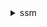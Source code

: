 <details><summary>ssm</summary><blockquote>

- **<details><summary>add-tags-to-resource</summary><blockquote>**

  * --resource-type
  * --resource-id
  * --tags
  * --cli-input-json
  * --cli-input-yaml
  * --generate-cli-skeleton


- **<details><summary>associate-ops-item-related-item</summary><blockquote>**

  * --ops-item-id
  * --association-type
  * --resource-type
  * --resource-uri
  * --cli-input-json
  * --cli-input-yaml
  * --generate-cli-skeleton


- **<details><summary>cancel-command</summary><blockquote>**

  * --command-id
  * --instance-ids
  * --cli-input-json
  * --cli-input-yaml
  * --generate-cli-skeleton


- **<details><summary>cancel-maintenance-window-execution</summary><blockquote>**

  * --window-execution-id
  * --cli-input-json
  * --cli-input-yaml
  * --generate-cli-skeleton


- **<details><summary>create-activation</summary><blockquote>**

  * --description
  * --default-instance-name
  * --iam-role
  * --registration-limit
  * --expiration-date
  * --tags
  * --cli-input-json
  * --cli-input-yaml
  * --generate-cli-skeleton


- **<details><summary>create-association</summary><blockquote>**

  * --name
  * --document-version
  * --instance-id
  * --parameters
  * --targets
  * --schedule-expression
  * --output-location
  * --association-name
  * --automation-target-parameter-name
  * --max-errors
  * --max-concurrency
  * --compliance-severity
  * --sync-compliance
  * --apply-only-at-cron-interval
  * --no-apply-only-at-cron-interval
  * --calendar-names
  * --target-locations
  * --cli-input-json
  * --cli-input-yaml
  * --generate-cli-skeleton


- **<details><summary>create-association-batch</summary><blockquote>**

  * --entries
  * --cli-input-json
  * --cli-input-yaml
  * --generate-cli-skeleton


- **<details><summary>create-document</summary><blockquote>**

  * --content
  * --requires
  * --attachments
  * --name
  * --display-name
  * --version-name
  * --document-type
  * --document-format
  * --target-type
  * --tags
  * --cli-input-json
  * --cli-input-yaml
  * --generate-cli-skeleton


- **<details><summary>create-maintenance-window</summary><blockquote>**

  * --name
  * --description
  * --start-date
  * --end-date
  * --schedule
  * --schedule-timezone
  * --schedule-offset
  * --duration
  * --cutoff
  * --allow-unassociated-targets
  * --no-allow-unassociated-targets
  * --client-token
  * --tags
  * --cli-input-json
  * --cli-input-yaml
  * --generate-cli-skeleton


- **<details><summary>create-ops-item</summary><blockquote>**

  * --description
  * --ops-item-type
  * --operational-data
  * --notifications
  * --priority
  * --related-ops-items
  * --source
  * --title
  * --tags
  * --category
  * --severity
  * --actual-start-time
  * --actual-end-time
  * --planned-start-time
  * --planned-end-time
  * --cli-input-json
  * --cli-input-yaml
  * --generate-cli-skeleton


- **<details><summary>create-ops-metadata</summary><blockquote>**

  * --resource-id
  * --metadata
  * --tags
  * --cli-input-json
  * --cli-input-yaml
  * --generate-cli-skeleton


- **<details><summary>create-patch-baseline</summary><blockquote>**

  * --operating-system
  * --name
  * --global-filters
  * --approval-rules
  * --approved-patches
  * --approved-patches-compliance-level
  * --approved-patches-enable-non-security
  * --no-approved-patches-enable-non-security
  * --rejected-patches
  * --rejected-patches-action
  * --description
  * --sources
  * --client-token
  * --tags
  * --cli-input-json
  * --cli-input-yaml
  * --generate-cli-skeleton


- **<details><summary>create-resource-data-sync</summary><blockquote>**

  * --sync-name
  * --s3-destination
  * --sync-type
  * --sync-source
  * --cli-input-json
  * --cli-input-yaml
  * --generate-cli-skeleton


- **<details><summary>delete-activation</summary><blockquote>**

  * --activation-id
  * --cli-input-json
  * --cli-input-yaml
  * --generate-cli-skeleton


- **<details><summary>delete-association</summary><blockquote>**

  * --name
  * --instance-id
  * --association-id
  * --cli-input-json
  * --cli-input-yaml
  * --generate-cli-skeleton


- **<details><summary>delete-document</summary><blockquote>**

  * --name
  * --document-version
  * --version-name
  * --force
  * --no-force
  * --cli-input-json
  * --cli-input-yaml
  * --generate-cli-skeleton


- **<details><summary>delete-inventory</summary><blockquote>**

  * --type-name
  * --schema-delete-option
  * --dry-run
  * --no-dry-run
  * --client-token
  * --cli-input-json
  * --cli-input-yaml
  * --generate-cli-skeleton


- **<details><summary>delete-maintenance-window</summary><blockquote>**

  * --window-id
  * --cli-input-json
  * --cli-input-yaml
  * --generate-cli-skeleton


- **<details><summary>delete-ops-metadata</summary><blockquote>**

  * --ops-metadata-arn
  * --cli-input-json
  * --cli-input-yaml
  * --generate-cli-skeleton


- **<details><summary>delete-parameter</summary><blockquote>**

  * --name
  * --cli-input-json
  * --cli-input-yaml
  * --generate-cli-skeleton


- **<details><summary>delete-parameters</summary><blockquote>**

  * --names
  * --cli-input-json
  * --cli-input-yaml
  * --generate-cli-skeleton


- **<details><summary>delete-patch-baseline</summary><blockquote>**

  * --baseline-id
  * --cli-input-json
  * --cli-input-yaml
  * --generate-cli-skeleton


- **<details><summary>delete-resource-data-sync</summary><blockquote>**

  * --sync-name
  * --sync-type
  * --cli-input-json
  * --cli-input-yaml
  * --generate-cli-skeleton


- **<details><summary>deregister-managed-instance</summary><blockquote>**

  * --instance-id
  * --cli-input-json
  * --cli-input-yaml
  * --generate-cli-skeleton


- **<details><summary>deregister-patch-baseline-for-patch-group</summary><blockquote>**

  * --baseline-id
  * --patch-group
  * --cli-input-json
  * --cli-input-yaml
  * --generate-cli-skeleton


- **<details><summary>deregister-target-from-maintenance-window</summary><blockquote>**

  * --window-id
  * --window-target-id
  * --safe
  * --no-safe
  * --cli-input-json
  * --cli-input-yaml
  * --generate-cli-skeleton


- **<details><summary>deregister-task-from-maintenance-window</summary><blockquote>**

  * --window-id
  * --window-task-id
  * --cli-input-json
  * --cli-input-yaml
  * --generate-cli-skeleton


- **<details><summary>describe-activations</summary><blockquote>**

  * --filters
  * --cli-input-json
  * --cli-input-yaml
  * --starting-token
  * --page-size
  * --max-items
  * --generate-cli-skeleton


- **<details><summary>describe-association</summary><blockquote>**

  * --name
  * --instance-id
  * --association-id
  * --association-version
  * --cli-input-json
  * --cli-input-yaml
  * --generate-cli-skeleton


- **<details><summary>describe-association-executions</summary><blockquote>**

  * --association-id
  * --filters
  * --cli-input-json
  * --cli-input-yaml
  * --starting-token
  * --page-size
  * --max-items
  * --generate-cli-skeleton


- **<details><summary>describe-association-execution-targets</summary><blockquote>**

  * --association-id
  * --execution-id
  * --filters
  * --cli-input-json
  * --cli-input-yaml
  * --starting-token
  * --page-size
  * --max-items
  * --generate-cli-skeleton


- **<details><summary>describe-automation-executions</summary><blockquote>**

  * --filters
  * --cli-input-json
  * --cli-input-yaml
  * --starting-token
  * --page-size
  * --max-items
  * --generate-cli-skeleton


- **<details><summary>describe-automation-step-executions</summary><blockquote>**

  * --automation-execution-id
  * --filters
  * --reverse-order
  * --no-reverse-order
  * --cli-input-json
  * --cli-input-yaml
  * --starting-token
  * --page-size
  * --max-items
  * --generate-cli-skeleton


- **<details><summary>describe-available-patches</summary><blockquote>**

  * --filters
  * --cli-input-json
  * --cli-input-yaml
  * --starting-token
  * --page-size
  * --max-items
  * --generate-cli-skeleton


- **<details><summary>describe-document</summary><blockquote>**

  * --name
  * --document-version
  * --version-name
  * --cli-input-json
  * --cli-input-yaml
  * --generate-cli-skeleton


- **<details><summary>describe-document-permission</summary><blockquote>**

  * --name
  * --permission-type
  * --max-results
  * --next-token
  * --cli-input-json
  * --cli-input-yaml
  * --generate-cli-skeleton


- **<details><summary>describe-effective-instance-associations</summary><blockquote>**

  * --instance-id
  * --cli-input-json
  * --cli-input-yaml
  * --starting-token
  * --page-size
  * --max-items
  * --generate-cli-skeleton


- **<details><summary>describe-effective-patches-for-patch-baseline</summary><blockquote>**

  * --baseline-id
  * --cli-input-json
  * --cli-input-yaml
  * --starting-token
  * --page-size
  * --max-items
  * --generate-cli-skeleton


- **<details><summary>describe-instance-associations-status</summary><blockquote>**

  * --instance-id
  * --cli-input-json
  * --cli-input-yaml
  * --starting-token
  * --page-size
  * --max-items
  * --generate-cli-skeleton


- **<details><summary>describe-instance-information</summary><blockquote>**

  * --instance-information-filter-list
  * --filters
  * --cli-input-json
  * --cli-input-yaml
  * --starting-token
  * --page-size
  * --max-items
  * --generate-cli-skeleton


- **<details><summary>describe-instance-patches</summary><blockquote>**

  * --instance-id
  * --filters
  * --cli-input-json
  * --cli-input-yaml
  * --starting-token
  * --page-size
  * --max-items
  * --generate-cli-skeleton


- **<details><summary>describe-instance-patch-states</summary><blockquote>**

  * --instance-ids
  * --cli-input-json
  * --cli-input-yaml
  * --starting-token
  * --page-size
  * --max-items
  * --generate-cli-skeleton


- **<details><summary>describe-instance-patch-states-for-patch-group</summary><blockquote>**

  * --patch-group
  * --filters
  * --cli-input-json
  * --cli-input-yaml
  * --starting-token
  * --page-size
  * --max-items
  * --generate-cli-skeleton


- **<details><summary>describe-inventory-deletions</summary><blockquote>**

  * --deletion-id
  * --cli-input-json
  * --cli-input-yaml
  * --starting-token
  * --page-size
  * --max-items
  * --generate-cli-skeleton


- **<details><summary>describe-maintenance-window-executions</summary><blockquote>**

  * --window-id
  * --filters
  * --cli-input-json
  * --cli-input-yaml
  * --starting-token
  * --page-size
  * --max-items
  * --generate-cli-skeleton


- **<details><summary>describe-maintenance-window-execution-task-invocations</summary><blockquote>**

  * --window-execution-id
  * --task-id
  * --filters
  * --cli-input-json
  * --cli-input-yaml
  * --starting-token
  * --page-size
  * --max-items
  * --generate-cli-skeleton


- **<details><summary>describe-maintenance-window-execution-tasks</summary><blockquote>**

  * --window-execution-id
  * --filters
  * --cli-input-json
  * --cli-input-yaml
  * --starting-token
  * --page-size
  * --max-items
  * --generate-cli-skeleton


- **<details><summary>describe-maintenance-windows</summary><blockquote>**

  * --filters
  * --cli-input-json
  * --cli-input-yaml
  * --starting-token
  * --page-size
  * --max-items
  * --generate-cli-skeleton


- **<details><summary>describe-maintenance-window-schedule</summary><blockquote>**

  * --window-id
  * --targets
  * --resource-type
  * --filters
  * --cli-input-json
  * --cli-input-yaml
  * --starting-token
  * --page-size
  * --max-items
  * --generate-cli-skeleton


- **<details><summary>describe-maintenance-windows-for-target</summary><blockquote>**

  * --targets
  * --resource-type
  * --cli-input-json
  * --cli-input-yaml
  * --starting-token
  * --page-size
  * --max-items
  * --generate-cli-skeleton


- **<details><summary>describe-maintenance-window-targets</summary><blockquote>**

  * --window-id
  * --filters
  * --cli-input-json
  * --cli-input-yaml
  * --starting-token
  * --page-size
  * --max-items
  * --generate-cli-skeleton


- **<details><summary>describe-maintenance-window-tasks</summary><blockquote>**

  * --window-id
  * --filters
  * --cli-input-json
  * --cli-input-yaml
  * --starting-token
  * --page-size
  * --max-items
  * --generate-cli-skeleton


- **<details><summary>describe-ops-items</summary><blockquote>**

  * --ops-item-filters
  * --cli-input-json
  * --cli-input-yaml
  * --starting-token
  * --page-size
  * --max-items
  * --generate-cli-skeleton


- **<details><summary>describe-parameters</summary><blockquote>**

  * --filters
  * --parameter-filters
  * --cli-input-json
  * --cli-input-yaml
  * --starting-token
  * --page-size
  * --max-items
  * --generate-cli-skeleton


- **<details><summary>describe-patch-baselines</summary><blockquote>**

  * --filters
  * --cli-input-json
  * --cli-input-yaml
  * --starting-token
  * --page-size
  * --max-items
  * --generate-cli-skeleton


- **<details><summary>describe-patch-groups</summary><blockquote>**

  * --filters
  * --cli-input-json
  * --cli-input-yaml
  * --starting-token
  * --page-size
  * --max-items
  * --generate-cli-skeleton


- **<details><summary>describe-patch-group-state</summary><blockquote>**

  * --patch-group
  * --cli-input-json
  * --cli-input-yaml
  * --generate-cli-skeleton


- **<details><summary>describe-patch-properties</summary><blockquote>**

  * --operating-system
  * --property
  * --patch-set
  * --cli-input-json
  * --cli-input-yaml
  * --starting-token
  * --page-size
  * --max-items
  * --generate-cli-skeleton


- **<details><summary>describe-sessions</summary><blockquote>**

  * --state
  * --filters
  * --cli-input-json
  * --cli-input-yaml
  * --starting-token
  * --page-size
  * --max-items
  * --generate-cli-skeleton


- **<details><summary>disassociate-ops-item-related-item</summary><blockquote>**

  * --ops-item-id
  * --association-id
  * --cli-input-json
  * --cli-input-yaml
  * --generate-cli-skeleton


- **<details><summary>get-automation-execution</summary><blockquote>**

  * --automation-execution-id
  * --cli-input-json
  * --cli-input-yaml
  * --generate-cli-skeleton


- **<details><summary>get-calendar-state</summary><blockquote>**

  * --calendar-names
  * --at-time
  * --cli-input-json
  * --cli-input-yaml
  * --generate-cli-skeleton


- **<details><summary>get-command-invocation</summary><blockquote>**

  * --command-id
  * --instance-id
  * --plugin-name
  * --cli-input-json
  * --cli-input-yaml
  * --generate-cli-skeleton


- **<details><summary>get-connection-status</summary><blockquote>**

  * --target
  * --cli-input-json
  * --cli-input-yaml
  * --generate-cli-skeleton


- **<details><summary>get-default-patch-baseline</summary><blockquote>**

  * --operating-system
  * --cli-input-json
  * --cli-input-yaml
  * --generate-cli-skeleton


- **<details><summary>get-deployable-patch-snapshot-for-instance</summary><blockquote>**

  * --instance-id
  * --snapshot-id
  * --baseline-override
  * --cli-input-json
  * --cli-input-yaml
  * --generate-cli-skeleton


- **<details><summary>get-document</summary><blockquote>**

  * --name
  * --version-name
  * --document-version
  * --document-format
  * --cli-input-json
  * --cli-input-yaml
  * --generate-cli-skeleton


- **<details><summary>get-inventory</summary><blockquote>**

  * --filters
  * --aggregators
  * --result-attributes
  * --cli-input-json
  * --cli-input-yaml
  * --starting-token
  * --page-size
  * --max-items
  * --generate-cli-skeleton


- **<details><summary>get-inventory-schema</summary><blockquote>**

  * --type-name
  * --aggregator
  * --no-aggregator
  * --sub-type
  * --no-sub-type
  * --cli-input-json
  * --cli-input-yaml
  * --starting-token
  * --page-size
  * --max-items
  * --generate-cli-skeleton


- **<details><summary>get-maintenance-window</summary><blockquote>**

  * --window-id
  * --cli-input-json
  * --cli-input-yaml
  * --generate-cli-skeleton


- **<details><summary>get-maintenance-window-execution</summary><blockquote>**

  * --window-execution-id
  * --cli-input-json
  * --cli-input-yaml
  * --generate-cli-skeleton


- **<details><summary>get-maintenance-window-execution-task</summary><blockquote>**

  * --window-execution-id
  * --task-id
  * --cli-input-json
  * --cli-input-yaml
  * --generate-cli-skeleton


- **<details><summary>get-maintenance-window-execution-task-invocation</summary><blockquote>**

  * --window-execution-id
  * --task-id
  * --invocation-id
  * --cli-input-json
  * --cli-input-yaml
  * --generate-cli-skeleton


- **<details><summary>get-maintenance-window-task</summary><blockquote>**

  * --window-id
  * --window-task-id
  * --cli-input-json
  * --cli-input-yaml
  * --generate-cli-skeleton


- **<details><summary>get-ops-item</summary><blockquote>**

  * --ops-item-id
  * --cli-input-json
  * --cli-input-yaml
  * --generate-cli-skeleton


- **<details><summary>get-ops-metadata</summary><blockquote>**

  * --ops-metadata-arn
  * --max-results
  * --next-token
  * --cli-input-json
  * --cli-input-yaml
  * --generate-cli-skeleton


- **<details><summary>get-ops-summary</summary><blockquote>**

  * --sync-name
  * --filters
  * --aggregators
  * --result-attributes
  * --cli-input-json
  * --cli-input-yaml
  * --starting-token
  * --page-size
  * --max-items
  * --generate-cli-skeleton


- **<details><summary>get-parameter</summary><blockquote>**

  * --name
  * --with-decryption
  * --no-with-decryption
  * --cli-input-json
  * --cli-input-yaml
  * --generate-cli-skeleton


- **<details><summary>get-parameter-history</summary><blockquote>**

  * --name
  * --with-decryption
  * --no-with-decryption
  * --cli-input-json
  * --cli-input-yaml
  * --starting-token
  * --page-size
  * --max-items
  * --generate-cli-skeleton


- **<details><summary>get-parameters</summary><blockquote>**

  * --names
  * --with-decryption
  * --no-with-decryption
  * --cli-input-json
  * --cli-input-yaml
  * --generate-cli-skeleton


- **<details><summary>get-parameters-by-path</summary><blockquote>**

  * --path
  * --recursive
  * --no-recursive
  * --parameter-filters
  * --with-decryption
  * --no-with-decryption
  * --cli-input-json
  * --cli-input-yaml
  * --starting-token
  * --page-size
  * --max-items
  * --generate-cli-skeleton


- **<details><summary>get-patch-baseline</summary><blockquote>**

  * --baseline-id
  * --cli-input-json
  * --cli-input-yaml
  * --generate-cli-skeleton


- **<details><summary>get-patch-baseline-for-patch-group</summary><blockquote>**

  * --patch-group
  * --operating-system
  * --cli-input-json
  * --cli-input-yaml
  * --generate-cli-skeleton


- **<details><summary>get-service-setting</summary><blockquote>**

  * --setting-id
  * --cli-input-json
  * --cli-input-yaml
  * --generate-cli-skeleton


- **<details><summary>help</summary><blockquote>**

  * 


- **<details><summary>label-parameter-version</summary><blockquote>**

  * --name
  * --parameter-version
  * --labels
  * --cli-input-json
  * --cli-input-yaml
  * --generate-cli-skeleton


- **<details><summary>list-associations</summary><blockquote>**

  * --association-filter-list
  * --cli-input-json
  * --cli-input-yaml
  * --starting-token
  * --page-size
  * --max-items
  * --generate-cli-skeleton


- **<details><summary>list-association-versions</summary><blockquote>**

  * --association-id
  * --cli-input-json
  * --cli-input-yaml
  * --starting-token
  * --page-size
  * --max-items
  * --generate-cli-skeleton


- **<details><summary>list-command-invocations</summary><blockquote>**

  * --command-id
  * --instance-id
  * --filters
  * --details
  * --no-details
  * --cli-input-json
  * --cli-input-yaml
  * --starting-token
  * --page-size
  * --max-items
  * --generate-cli-skeleton


- **<details><summary>list-commands</summary><blockquote>**

  * --command-id
  * --instance-id
  * --filters
  * --cli-input-json
  * --cli-input-yaml
  * --starting-token
  * --page-size
  * --max-items
  * --generate-cli-skeleton


- **<details><summary>list-compliance-items</summary><blockquote>**

  * --filters
  * --resource-ids
  * --resource-types
  * --cli-input-json
  * --cli-input-yaml
  * --starting-token
  * --page-size
  * --max-items
  * --generate-cli-skeleton


- **<details><summary>list-compliance-summaries</summary><blockquote>**

  * --filters
  * --cli-input-json
  * --cli-input-yaml
  * --starting-token
  * --page-size
  * --max-items
  * --generate-cli-skeleton


- **<details><summary>list-document-metadata-history</summary><blockquote>**

  * --name
  * --document-version
  * --metadata
  * --next-token
  * --max-results
  * --cli-input-json
  * --cli-input-yaml
  * --generate-cli-skeleton


- **<details><summary>list-documents</summary><blockquote>**

  * --document-filter-list
  * --filters
  * --cli-input-json
  * --cli-input-yaml
  * --starting-token
  * --page-size
  * --max-items
  * --generate-cli-skeleton


- **<details><summary>list-document-versions</summary><blockquote>**

  * --name
  * --cli-input-json
  * --cli-input-yaml
  * --starting-token
  * --page-size
  * --max-items
  * --generate-cli-skeleton


- **<details><summary>list-inventory-entries</summary><blockquote>**

  * --instance-id
  * --type-name
  * --filters
  * --next-token
  * --max-results
  * --cli-input-json
  * --cli-input-yaml
  * --generate-cli-skeleton


- **<details><summary>list-ops-item-events</summary><blockquote>**

  * --filters
  * --cli-input-json
  * --cli-input-yaml
  * --starting-token
  * --page-size
  * --max-items
  * --generate-cli-skeleton


- **<details><summary>list-ops-item-related-items</summary><blockquote>**

  * --ops-item-id
  * --filters
  * --cli-input-json
  * --cli-input-yaml
  * --starting-token
  * --page-size
  * --max-items
  * --generate-cli-skeleton


- **<details><summary>list-ops-metadata</summary><blockquote>**

  * --filters
  * --cli-input-json
  * --cli-input-yaml
  * --starting-token
  * --page-size
  * --max-items
  * --generate-cli-skeleton


- **<details><summary>list-resource-compliance-summaries</summary><blockquote>**

  * --filters
  * --cli-input-json
  * --cli-input-yaml
  * --starting-token
  * --page-size
  * --max-items
  * --generate-cli-skeleton


- **<details><summary>list-resource-data-sync</summary><blockquote>**

  * --sync-type
  * --cli-input-json
  * --cli-input-yaml
  * --starting-token
  * --page-size
  * --max-items
  * --generate-cli-skeleton


- **<details><summary>list-tags-for-resource</summary><blockquote>**

  * --resource-type
  * --resource-id
  * --cli-input-json
  * --cli-input-yaml
  * --generate-cli-skeleton


- **<details><summary>modify-document-permission</summary><blockquote>**

  * --name
  * --permission-type
  * --account-ids-to-add
  * --account-ids-to-remove
  * --shared-document-version
  * --cli-input-json
  * --cli-input-yaml
  * --generate-cli-skeleton


- **<details><summary>put-compliance-items</summary><blockquote>**

  * --resource-id
  * --resource-type
  * --compliance-type
  * --execution-summary
  * --items
  * --item-content-hash
  * --upload-type
  * --cli-input-json
  * --cli-input-yaml
  * --generate-cli-skeleton


- **<details><summary>put-inventory</summary><blockquote>**

  * --instance-id
  * --items
  * --cli-input-json
  * --cli-input-yaml
  * --generate-cli-skeleton


- **<details><summary>put-parameter</summary><blockquote>**

  * --name
  * --description
  * --value
  * --type
  * --key-id
  * --overwrite
  * --no-overwrite
  * --allowed-pattern
  * --tags
  * --tier
  * --policies
  * --data-type
  * --cli-input-json
  * --cli-input-yaml
  * --generate-cli-skeleton


- **<details><summary>register-default-patch-baseline</summary><blockquote>**

  * --baseline-id
  * --cli-input-json
  * --cli-input-yaml
  * --generate-cli-skeleton


- **<details><summary>register-patch-baseline-for-patch-group</summary><blockquote>**

  * --baseline-id
  * --patch-group
  * --cli-input-json
  * --cli-input-yaml
  * --generate-cli-skeleton


- **<details><summary>register-target-with-maintenance-window</summary><blockquote>**

  * --window-id
  * --resource-type
  * --targets
  * --owner-information
  * --name
  * --description
  * --client-token
  * --cli-input-json
  * --cli-input-yaml
  * --generate-cli-skeleton


- **<details><summary>register-task-with-maintenance-window</summary><blockquote>**

  * --window-id
  * --targets
  * --task-arn
  * --service-role-arn
  * --task-type
  * --task-parameters
  * --task-invocation-parameters
  * --priority
  * --max-concurrency
  * --max-errors
  * --logging-info
  * --name
  * --description
  * --client-token
  * --cli-input-json
  * --cli-input-yaml
  * --generate-cli-skeleton


- **<details><summary>remove-tags-from-resource</summary><blockquote>**

  * --resource-type
  * --resource-id
  * --tag-keys
  * --cli-input-json
  * --cli-input-yaml
  * --generate-cli-skeleton


- **<details><summary>reset-service-setting</summary><blockquote>**

  * --setting-id
  * --cli-input-json
  * --cli-input-yaml
  * --generate-cli-skeleton


- **<details><summary>resume-session</summary><blockquote>**

  * --session-id
  * --cli-input-json
  * --cli-input-yaml
  * --generate-cli-skeleton


- **<details><summary>send-automation-signal</summary><blockquote>**

  * --automation-execution-id
  * --signal-type
  * --payload
  * --cli-input-json
  * --cli-input-yaml
  * --generate-cli-skeleton


- **<details><summary>send-command</summary><blockquote>**

  * --instance-ids
  * --targets
  * --document-name
  * --document-version
  * --document-hash
  * --document-hash-type
  * --timeout-seconds
  * --comment
  * --parameters
  * --output-s3-region
  * --output-s3-bucket-name
  * --output-s3-key-prefix
  * --max-concurrency
  * --max-errors
  * --service-role-arn
  * --notification-config
  * --cloud-watch-output-config
  * --cli-input-json
  * --cli-input-yaml
  * --generate-cli-skeleton


- **<details><summary>start-associations-once</summary><blockquote>**

  * --association-ids
  * --cli-input-json
  * --cli-input-yaml
  * --generate-cli-skeleton


- **<details><summary>start-automation-execution</summary><blockquote>**

  * --document-name
  * --document-version
  * --parameters
  * --client-token
  * --mode
  * --target-parameter-name
  * --targets
  * --target-maps
  * --max-concurrency
  * --max-errors
  * --target-locations
  * --tags
  * --cli-input-json
  * --cli-input-yaml
  * --generate-cli-skeleton


- **<details><summary>start-change-request-execution</summary><blockquote>**

  * --scheduled-time
  * --document-name
  * --document-version
  * --parameters
  * --change-request-name
  * --client-token
  * --runbooks
  * --tags
  * --scheduled-end-time
  * --change-details
  * --cli-input-json
  * --cli-input-yaml
  * --generate-cli-skeleton


- **<details><summary>start-session</summary><blockquote>**

  * --target
  * --document-name
  * --parameters
  * --cli-input-json
  * --cli-input-yaml
  * --generate-cli-skeleton


- **<details><summary>stop-automation-execution</summary><blockquote>**

  * --automation-execution-id
  * --type
  * --cli-input-json
  * --cli-input-yaml
  * --generate-cli-skeleton


- **<details><summary>terminate-session</summary><blockquote>**

  * --session-id
  * --cli-input-json
  * --cli-input-yaml
  * --generate-cli-skeleton


- **<details><summary>unlabel-parameter-version</summary><blockquote>**

  * --name
  * --parameter-version
  * --labels
  * --cli-input-json
  * --cli-input-yaml
  * --generate-cli-skeleton


- **<details><summary>update-association</summary><blockquote>**

  * --association-id
  * --parameters
  * --document-version
  * --schedule-expression
  * --output-location
  * --name
  * --targets
  * --association-name
  * --association-version
  * --automation-target-parameter-name
  * --max-errors
  * --max-concurrency
  * --compliance-severity
  * --sync-compliance
  * --apply-only-at-cron-interval
  * --no-apply-only-at-cron-interval
  * --calendar-names
  * --target-locations
  * --cli-input-json
  * --cli-input-yaml
  * --generate-cli-skeleton


- **<details><summary>update-association-status</summary><blockquote>**

  * --name
  * --instance-id
  * --association-status
  * --cli-input-json
  * --cli-input-yaml
  * --generate-cli-skeleton


- **<details><summary>update-document</summary><blockquote>**

  * --content
  * --attachments
  * --name
  * --display-name
  * --version-name
  * --document-version
  * --document-format
  * --target-type
  * --cli-input-json
  * --cli-input-yaml
  * --generate-cli-skeleton


- **<details><summary>update-document-default-version</summary><blockquote>**

  * --name
  * --document-version
  * --cli-input-json
  * --cli-input-yaml
  * --generate-cli-skeleton


- **<details><summary>update-document-metadata</summary><blockquote>**

  * --name
  * --document-version
  * --document-reviews
  * --cli-input-json
  * --cli-input-yaml
  * --generate-cli-skeleton


- **<details><summary>update-maintenance-window</summary><blockquote>**

  * --window-id
  * --name
  * --description
  * --start-date
  * --end-date
  * --schedule
  * --schedule-timezone
  * --schedule-offset
  * --duration
  * --cutoff
  * --allow-unassociated-targets
  * --no-allow-unassociated-targets
  * --enabled
  * --no-enabled
  * --replace
  * --no-replace
  * --cli-input-json
  * --cli-input-yaml
  * --generate-cli-skeleton


- **<details><summary>update-maintenance-window-target</summary><blockquote>**

  * --window-id
  * --window-target-id
  * --targets
  * --owner-information
  * --name
  * --description
  * --replace
  * --no-replace
  * --cli-input-json
  * --cli-input-yaml
  * --generate-cli-skeleton


- **<details><summary>update-maintenance-window-task</summary><blockquote>**

  * --window-id
  * --window-task-id
  * --targets
  * --task-arn
  * --service-role-arn
  * --task-parameters
  * --task-invocation-parameters
  * --priority
  * --max-concurrency
  * --max-errors
  * --logging-info
  * --name
  * --description
  * --replace
  * --no-replace
  * --cli-input-json
  * --cli-input-yaml
  * --generate-cli-skeleton


- **<details><summary>update-managed-instance-role</summary><blockquote>**

  * --instance-id
  * --iam-role
  * --cli-input-json
  * --cli-input-yaml
  * --generate-cli-skeleton


- **<details><summary>update-ops-item</summary><blockquote>**

  * --description
  * --operational-data
  * --operational-data-to-delete
  * --notifications
  * --priority
  * --related-ops-items
  * --status
  * --ops-item-id
  * --title
  * --category
  * --severity
  * --actual-start-time
  * --actual-end-time
  * --planned-start-time
  * --planned-end-time
  * --cli-input-json
  * --cli-input-yaml
  * --generate-cli-skeleton


- **<details><summary>update-ops-metadata</summary><blockquote>**

  * --ops-metadata-arn
  * --metadata-to-update
  * --keys-to-delete
  * --cli-input-json
  * --cli-input-yaml
  * --generate-cli-skeleton


- **<details><summary>update-patch-baseline</summary><blockquote>**

  * --baseline-id
  * --name
  * --global-filters
  * --approval-rules
  * --approved-patches
  * --approved-patches-compliance-level
  * --approved-patches-enable-non-security
  * --no-approved-patches-enable-non-security
  * --rejected-patches
  * --rejected-patches-action
  * --description
  * --sources
  * --replace
  * --no-replace
  * --cli-input-json
  * --cli-input-yaml
  * --generate-cli-skeleton


- **<details><summary>update-resource-data-sync</summary><blockquote>**

  * --sync-name
  * --sync-type
  * --sync-source
  * --cli-input-json
  * --cli-input-yaml
  * --generate-cli-skeleton


- **<details><summary>update-service-setting</summary><blockquote>**

  * --setting-id
  * --setting-value
  * --cli-input-json
  * --cli-input-yaml
  * --generate-cli-skeleton


- **<details><summary>wait</summary><blockquote>**

  * 


</blockquote></details>
</blockquote></details>
</blockquote></details>
</blockquote></details>
</blockquote></details>
</blockquote></details>
</blockquote></details>
</blockquote></details>
</blockquote></details>
</blockquote></details>
</blockquote></details>
</blockquote></details>
</blockquote></details>
</blockquote></details>
</blockquote></details>
</blockquote></details>
</blockquote></details>
</blockquote></details>
</blockquote></details>
</blockquote></details>
</blockquote></details>
</blockquote></details>
</blockquote></details>
</blockquote></details>
</blockquote></details>
</blockquote></details>
</blockquote></details>
</blockquote></details>
</blockquote></details>
</blockquote></details>
</blockquote></details>
</blockquote></details>
</blockquote></details>
</blockquote></details>
</blockquote></details>
</blockquote></details>
</blockquote></details>
</blockquote></details>
</blockquote></details>
</blockquote></details>
</blockquote></details>
</blockquote></details>
</blockquote></details>
</blockquote></details>
</blockquote></details>
</blockquote></details>
</blockquote></details>
</blockquote></details>
</blockquote></details>
</blockquote></details>
</blockquote></details>
</blockquote></details>
</blockquote></details>
</blockquote></details>
</blockquote></details>
</blockquote></details>
</blockquote></details>
</blockquote></details>
</blockquote></details>
</blockquote></details>
</blockquote></details>
</blockquote></details>
</blockquote></details>
</blockquote></details>
</blockquote></details>
</blockquote></details>
</blockquote></details>
</blockquote></details>
</blockquote></details>
</blockquote></details>
</blockquote></details>
</blockquote></details>
</blockquote></details>
</blockquote></details>
</blockquote></details>
</blockquote></details>
</blockquote></details>
</blockquote></details>
</blockquote></details>
</blockquote></details>
</blockquote></details>
</blockquote></details>
</blockquote></details>
</blockquote></details>
</blockquote></details>
</blockquote></details>
</blockquote></details>
</blockquote></details>
</blockquote></details>
</blockquote></details>
</blockquote></details>
</blockquote></details>
</blockquote></details>
</blockquote></details>
</blockquote></details>
</blockquote></details>
</blockquote></details>
</blockquote></details>
</blockquote></details>
</blockquote></details>
</blockquote></details>
</blockquote></details>
</blockquote></details>
</blockquote></details>
</blockquote></details>
</blockquote></details>
</blockquote></details>
</blockquote></details>
</blockquote></details>
</blockquote></details>
</blockquote></details>
</blockquote></details>
</blockquote></details>
</blockquote></details>
</blockquote></details>
</blockquote></details>
</blockquote></details>
</blockquote></details>
</blockquote></details>
</blockquote></details>
</blockquote></details>
</blockquote></details>
</blockquote></details>
</blockquote></details>
</blockquote></details>
</blockquote></details>
</blockquote></details>
</blockquote></details>
</blockquote></details>
</blockquote></details>
</blockquote></details>
</blockquote></details>
</blockquote></details>
</blockquote></details>
</blockquote></details>
</blockquote></details>
</blockquote></details>
</blockquote></details>
